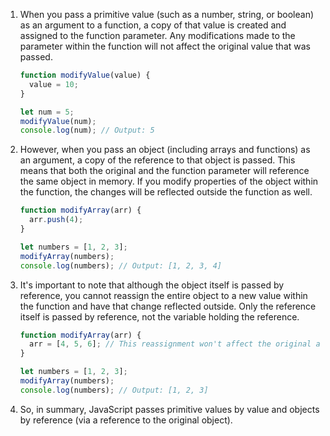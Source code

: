 1. When you pass a primitive value (such as a number, string, or boolean) as an argument to a function,
   a copy of that value is created and assigned to the function parameter. Any modifications made to
   the parameter within the function will not affect the original value that was passed.

    ```javascript
    function modifyValue(value) {
      value = 10;
    }
    
    let num = 5;
    modifyValue(num);
    console.log(num); // Output: 5
    ```

2. However, when you pass an object (including arrays and functions) as an argument, a copy of the reference
   to that object is passed. This means that both the original and the function parameter will reference the
   same object in memory. If you modify properties of the object within the function, the changes will be
   reflected outside the function as well.

    ```javascript
    function modifyArray(arr) {
      arr.push(4);
    }
    
    let numbers = [1, 2, 3];
    modifyArray(numbers);
    console.log(numbers); // Output: [1, 2, 3, 4]
    ```

3. It's important to note that although the object itself is passed by reference, you cannot reassign
   the entire object to a new value within the function and have that change reflected outside. Only the
   reference itself is passed by reference, not the variable holding the reference.

    ```javascript
    function modifyArray(arr) {
      arr = [4, 5, 6]; // This reassignment won't affect the original array
    }
    
    let numbers = [1, 2, 3];
    modifyArray(numbers);
    console.log(numbers); // Output: [1, 2, 3]
    ```

4. So, in summary, JavaScript passes primitive values by value and objects by reference
   (via a reference to the original object).

